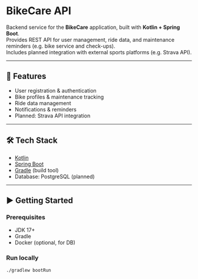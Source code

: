 # BikeCare API

Backend service for the **BikeCare** application, built with **Kotlin + Spring Boot**.  
Provides REST API for user management, ride data, and maintenance reminders (e.g. bike service and check-ups).  
Includes planned integration with external sports platforms (e.g. Strava API).

---

## 🚀 Features
- User registration & authentication
- Bike profiles & maintenance tracking
- Ride data management
- Notifications & reminders
- Planned: Strava API integration

---

## 🛠 Tech Stack
- [Kotlin](https://kotlinlang.org/)
- [Spring Boot](https://spring.io/projects/spring-boot)
- [Gradle](https://gradle.org/) (build tool)
- Database: PostgreSQL (planned)

---

## ▶️ Getting Started

### Prerequisites
- JDK 17+
- Gradle
- Docker (optional, for DB)

### Run locally
```bash
./gradlew bootRun
